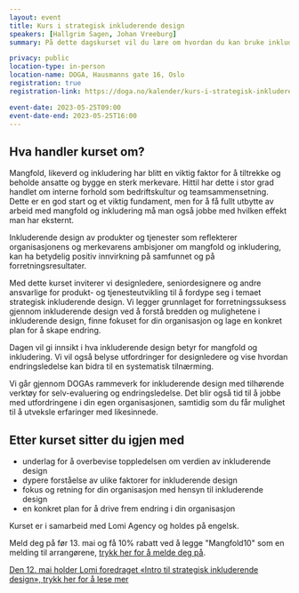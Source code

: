 ```yaml
---
layout: event
title: Kurs i strategisk inkluderende design
speakers: [Hallgrim Sagen, Johan Vreeburg]
summary: På dette dagskurset vil du lære om hvordan du kan bruke inkluderende design for å skape varige resultater både for virksomheten din og for samfunnet.

privacy: public
location-type: in-person
location-name: DOGA, Hausmanns gate 16, Oslo
registration: true
registration-link: https://doga.no/kalender/kurs-i-strategisk-inkluderende-design/

event-date: 2023-05-25T09:00
event-date-end: 2023-05-25T16:00
---
```

## Hva handler kurset om?
Mangfold, likeverd og inkludering har blitt en viktig faktor for å tiltrekke og beholde ansatte og bygge en sterk merkevare. Hittil har dette i stor grad handlet om interne forhold som bedriftskultur og teamsammensetning. Dette er en god start og et viktig fundament, men for å få fullt utbytte av arbeid med mangfold og inkludering må man også jobbe med hvilken effekt man har eksternt.

Inkluderende design av produkter og tjenester som reflekterer organisasjonens og merkevarens ambisjoner om mangfold og inkludering, kan ha betydelig positiv innvirkning på samfunnet og på forretningsresultater.

Med dette kurset inviterer vi designledere, seniordesignere og andre ansvarlige for produkt- og tjenesteutvikling til å fordype seg i temaet strategisk inkluderende design. Vi legger grunnlaget for  forretningssuksess gjennom inkluderende design ved å forstå bredden og mulighetene i inkluderende design, finne fokuset for din organisasjon og lage en konkret plan for å skape endring.

Dagen vil gi innsikt i hva inkluderende design betyr for mangfold og inkludering. Vi vil også belyse utfordringer for designledere og vise hvordan endringsledelse kan bidra til en systematisk tilnærming.

Vi går gjennom DOGAs rammeverk for inkluderende design med tilhørende verktøy for selv-evaluering og endringsledelse. Det blir også tid til å jobbe med utfordringene i din egen organisasjonen, samtidig som du får mulighet til å utveksle erfaringer med likesinnede.

## Etter kurset sitter du igjen med
- underlag for å overbevise toppledelsen om verdien av inkluderende design
- dypere forståelse av ulike faktorer for inkluderende design
- fokus og retning for din organisasjon med hensyn til inkluderende design
- en konkret plan for å drive frem endring i din organisasjon

Kurset er i samarbeid med Lomi Agency og holdes på engelsk. 

Meld deg på før 13. mai og få 10% rabatt ved å legge "Mangfold10" som en melding til arrangørene, [trykk her for å melde deg på](https://doga.no/kalender/kurs-i-strategisk-inkluderende-design/).

[Den 12. mai holder Lomi foredraget «Intro til strategisk inkluderende design», trykk her for å lese mer](https://mangfoldimai.no/mangfold-i-mai/events/intro-strategisk-inkluderende-design.html)
